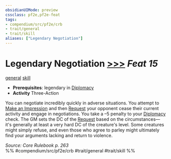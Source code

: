 ```yaml
---
obsidianUIMode: preview
cssclass: pf2e,pf2e-feat
tags:
- compendium/src/pf2e/crb
- trait/general
- trait/skill
aliases: ["Legendary Negotiation"]
---
```

# Legendary Negotiation  [>>>](../../rules/core-rulebook/chapter-9-playing-the-game.md#Actions "Three-Action") *Feat 15*  
[general](../../rules/traits/general.md)  [skill](../../rules/traits/skill.md)  

- **Prerequisites**: legendary in [Diplomacy](../skills.md#Diplomacy)
- **Activity** Three-Action

You can negotiate incredibly quickly in adverse situations. You attempt to [Make an Impression](../../rules/actions/make-an-impression.md) and then [Request](../../rules/actions/request.md) your opponent cease their current activity and engage in negotiations. You take a –5 penalty to your [Diplomacy](../skills.md#Diplomacy) check. The GM sets the DC of the [Request](../../rules/actions/request.md) based on the circumstances—it's generally at least a very hard DC of the creature's level. Some creatures might simply refuse, and even those who agree to parley might ultimately find your arguments lacking and return to violence.

*Source: Core Rulebook p. 263*  
%% #compendium/src/pf2e/crb #trait/general #trait/skill %%